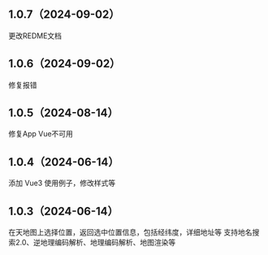 ## 1.0.7（2024-09-02）
更改REDME文档

## 1.0.6（2024-09-02）
修复报错
## 1.0.5（2024-08-14）
修复App Vue不可用
## 1.0.4（2024-06-14）
添加 Vue3 使用例子，修改样式等
## 1.0.3（2024-06-14）
在天地图上选择位置，返回选中位置信息，包括经纬度，详细地址等
支持地名搜索2.0、逆地理编码解析、地理编码解析、地图渲染等
